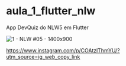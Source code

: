 # aula_1_flutter_nlw

App DevQuiz do NLW5 em Flutter

![1 - NLW #05 - 1400x900](https://user-images.githubusercontent.com/47922321/116000115-4a61dd00-a5c5-11eb-9de9-90aa017279e4.jpg)

https://www.instagram.com/p/COAtzlThmYU/?utm_source=ig_web_copy_link
